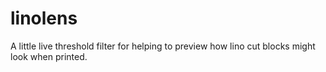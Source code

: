 # linolens
A little live threshold filter for helping to preview how lino cut blocks might look when printed.

